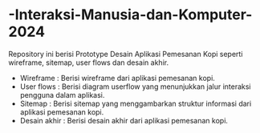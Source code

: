 # -Interaksi-Manusia-dan-Komputer-2024
Repository ini berisi Prototype Desain Aplikasi Pemesanan Kopi seperti wireframe, sitemap, user flows dan desain akhir.
- Wireframe : Berisi wireframe dari aplikasi pemesanan kopi.
- User flows : Berisi diagram userflow yang menunjukkan jalur interaksi pengguna dalam aplikasi.
- Sitemap : Berisi sitemap yang menggambarkan struktur informasi dari aplikasi pemesanan kopi.
- Desain akhir : Berisi desain akhir dari aplikasi pemesanan kopi.
